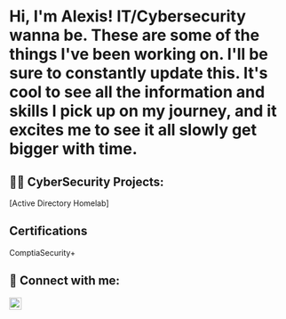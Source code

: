 <h1>Hi, I'm Alexis! IT/Cybersecurity wanna be. These are some of the things I've been working on. I'll be sure to constantly update this. It's cool to see all the information and skills I pick up on my journey, and it excites me to see it all slowly get bigger with time. </h1>

<h2>👨‍💻 CyberSecurity Projects:</h2>

[Active Directory Homelab]


## Certifications
ComptiaSecurity+

<h2> 🤳 Connect with me:</h2>

[<img align="left" alt="JoshMadakor | LinkedIn" width="22px" src="https://cdn.jsdelivr.net/npm/simple-icons@v3/icons/linkedin.svg" />][linkedin]


[linkedin]: https://www.linkedin.com/in/alexis-martinez-184b85246/

